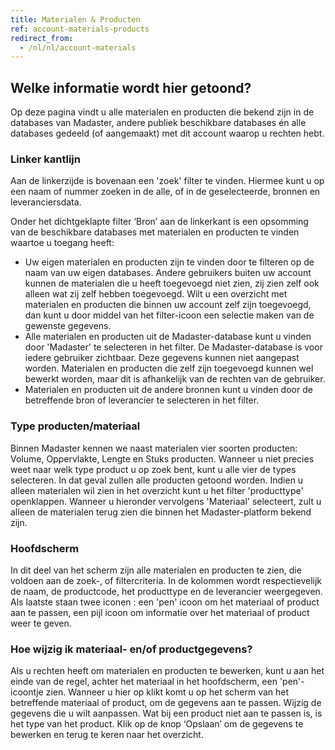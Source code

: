```yaml
---
title: Materialen & Producten
ref: account-materials-products
redirect_from:
  - /nl/nl/account-materials
---
```


## Welke informatie wordt hier getoond?
Op deze pagina vindt u alle materialen en producten die bekend zijn in de databases van Madaster, andere publiek beschikbare databases én alle databases gedeeld (of aangemaakt) met dit account waarop u rechten hebt.



### Linker kantlijn
Aan de linkerzijde is bovenaan een 'zoek' filter te vinden. Hiermee kunt u op een naam of nummer zoeken in de alle, of in de geselecteerde, bronnen en leveranciersdata.

Onder het dichtgeklapte filter ‘Bron’ aan de linkerkant is een opsomming van de beschikbare databases met materialen en producten te vinden waartoe u toegang heeft:
- Uw eigen materialen en producten zijn te vinden door te filteren op de naam van uw eigen databases. Andere gebruikers buiten uw account kunnen de materialen die u heeft toegevoegd niet zien, zij zien zelf ook alleen wat zij zelf hebben toegevoegd. Wilt u een overzicht met materialen en producten die binnen uw account zelf zijn toegevoegd, dan kunt u door middel van het filter-icoon een selectie maken van de gewenste gegevens. 
- Alle materialen en producten uit de Madaster-database kunt u vinden door 'Madaster' te selecteren in het filter. De Madaster-database is voor iedere gebruiker zichtbaar. Deze gegevens kunnen niet aangepast worden. Materialen en producten die zelf zijn toegevoegd kunnen wel bewerkt worden, maar dit is afhankelijk van de rechten van de gebruiker.
- Materialen en producten uit de andere bronnen kunt u vinden door de betreffende bron of leverancier te selecteren in het filter. 



### Type producten/materiaal
Binnen Madaster kennen we naast materialen vier soorten producten: Volume, Oppervlakte, Lengte en Stuks producten. Wanneer u niet precies weet naar welk type product u op zoek bent, kunt u alle vier de types selecteren. In dat geval zullen alle producten getoond worden. Indien u alleen materialen wil zien in het overzicht kunt u het filter 'producttype' openklappen. Wanneer u hieronder vervolgens 'Materiaal' selecteert, zult u alleen de materialen terug zien die binnen het Madaster-platform bekend zijn. 


### Hoofdscherm
In dit deel van het scherm zijn alle materialen en producten te zien, die voldoen aan de zoek-, of filtercriteria.
In de kolommen wordt respectievelijk de naam, de productcode, het producttype en de leverancier weergegeven.
Als laatste staan twee iconen : een 'pen' icoon om het materiaal of product aan te passen, een pijl icoon om informatie over het materiaal of product weer te geven.


### Hoe wijzig ik materiaal- en/of productgegevens?
Als u rechten heeft om materialen en producten te bewerken, kunt u aan het einde van de regel, achter het materiaal in het hoofdscherm, een 'pen'-icoontje zien. Wanneer u hier op klikt komt u op het scherm van het betreffende materiaal of product, om de gegevens aan te passen. Wijzig de gegevens die u wilt aanpassen. Wat bij een product niet aan te passen is, is het type van het product.
Klik op de knop ‘Opslaan’ om de gegevens te bewerken en terug te keren naar het overzicht.
